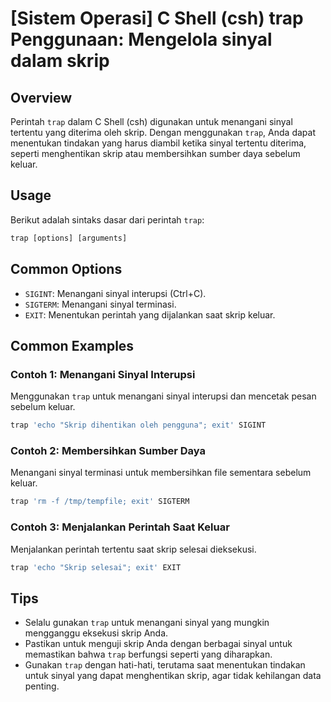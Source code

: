 # [Sistem Operasi] C Shell (csh) trap Penggunaan: Mengelola sinyal dalam skrip

## Overview
Perintah `trap` dalam C Shell (csh) digunakan untuk menangani sinyal tertentu yang diterima oleh skrip. Dengan menggunakan `trap`, Anda dapat menentukan tindakan yang harus diambil ketika sinyal tertentu diterima, seperti menghentikan skrip atau membersihkan sumber daya sebelum keluar.

## Usage
Berikut adalah sintaks dasar dari perintah `trap`:

```csh
trap [options] [arguments]
```

## Common Options
- `SIGINT`: Menangani sinyal interupsi (Ctrl+C).
- `SIGTERM`: Menangani sinyal terminasi.
- `EXIT`: Menentukan perintah yang dijalankan saat skrip keluar.

## Common Examples

### Contoh 1: Menangani Sinyal Interupsi
Menggunakan `trap` untuk menangani sinyal interupsi dan mencetak pesan sebelum keluar.

```csh
trap 'echo "Skrip dihentikan oleh pengguna"; exit' SIGINT
```

### Contoh 2: Membersihkan Sumber Daya
Menangani sinyal terminasi untuk membersihkan file sementara sebelum keluar.

```csh
trap 'rm -f /tmp/tempfile; exit' SIGTERM
```

### Contoh 3: Menjalankan Perintah Saat Keluar
Menjalankan perintah tertentu saat skrip selesai dieksekusi.

```csh
trap 'echo "Skrip selesai"; exit' EXIT
```

## Tips
- Selalu gunakan `trap` untuk menangani sinyal yang mungkin mengganggu eksekusi skrip Anda.
- Pastikan untuk menguji skrip Anda dengan berbagai sinyal untuk memastikan bahwa `trap` berfungsi seperti yang diharapkan.
- Gunakan `trap` dengan hati-hati, terutama saat menentukan tindakan untuk sinyal yang dapat menghentikan skrip, agar tidak kehilangan data penting.